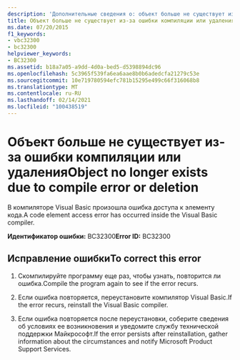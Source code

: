 ```yaml
---
description: 'Дополнительные сведения о: объект больше не существует из-за ошибки или удаления компиляции'
title: Объект больше не существует из-за ошибки компиляции или удаления
ms.date: 07/20/2015
f1_keywords:
- vbc32300
- bc32300
helpviewer_keywords:
- BC32300
ms.assetid: b18a7a05-a9dd-4d0a-bed5-d5398894dc96
ms.openlocfilehash: 5c3965f539fa6ea6aae8b0b6adedcfa21279c53e
ms.sourcegitcommit: 10e719780594efc781b15295e499c66f316068b8
ms.translationtype: MT
ms.contentlocale: ru-RU
ms.lasthandoff: 02/14/2021
ms.locfileid: "100438519"
---
```

# <a name="object-no-longer-exists-due-to-compile-error-or-deletion"></a><span data-ttu-id="422c9-103">Объект больше не существует из-за ошибки компиляции или удаления</span><span class="sxs-lookup"><span data-stu-id="422c9-103">Object no longer exists due to compile error or deletion</span></span>

<span data-ttu-id="422c9-104">В компиляторе Visual Basic произошла ошибка доступа к элементу кода.</span><span class="sxs-lookup"><span data-stu-id="422c9-104">A code element access error has occurred inside the Visual Basic compiler.</span></span>  
  
 <span data-ttu-id="422c9-105">**Идентификатор ошибки:** BC32300</span><span class="sxs-lookup"><span data-stu-id="422c9-105">**Error ID:** BC32300</span></span>  
  
## <a name="to-correct-this-error"></a><span data-ttu-id="422c9-106">Исправление ошибки</span><span class="sxs-lookup"><span data-stu-id="422c9-106">To correct this error</span></span>  
  
1. <span data-ttu-id="422c9-107">Скомпилируйте программу еще раз, чтобы узнать, повторится ли ошибка.</span><span class="sxs-lookup"><span data-stu-id="422c9-107">Compile the program again to see if the error recurs.</span></span>  
  
2. <span data-ttu-id="422c9-108">Если ошибка повторяется, переустановите компилятор Visual Basic.</span><span class="sxs-lookup"><span data-stu-id="422c9-108">If the error recurs, reinstall the Visual Basic compiler.</span></span>  
  
3. <span data-ttu-id="422c9-109">Если ошибка повторяется после переустановки, соберите сведения об условиях ее возникновения и уведомите службу технической поддержки Майкрософт.</span><span class="sxs-lookup"><span data-stu-id="422c9-109">If the error persists after reinstallation, gather information about the circumstances and notify Microsoft Product Support Services.</span></span>  
